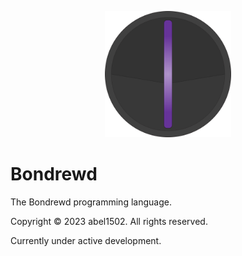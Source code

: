<p align="center">
<img src="./media/logo.png" width="40%">
</p>

# Bondrewd
The Bondrewd programming language.

Copyright © 2023 abel1502. All rights reserved.

Currently under active development.